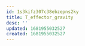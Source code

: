 ```yaml
---
id: 1s3kifz307c38ebzepns2ky
title: T_effector_gravity
desc: ''
updated: 1681955032527
created: 1681955032527
---
```

